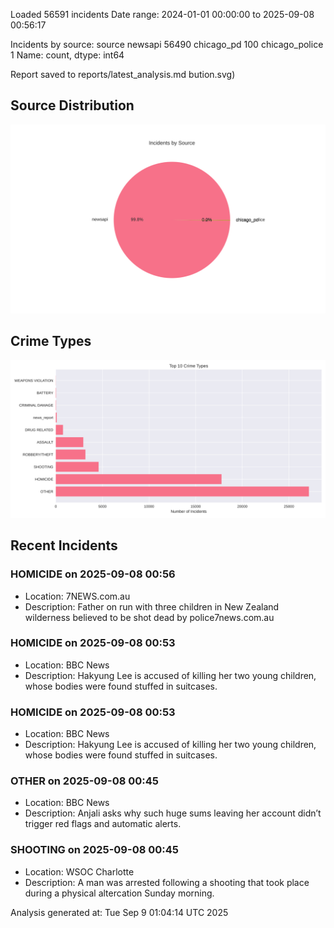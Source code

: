 
Loaded 56591 incidents
Date range: 2024-01-01 00:00:00 to 2025-09-08 00:56:17

Incidents by source:
source
newsapi           56490
chicago_pd          100
chicago_police        1
Name: count, dtype: int64

Report saved to reports/latest_analysis.md
bution.svg)

## Source Distribution
![Source Distribution](images/source_distribution.svg)

## Crime Types
![Crime Types](images/crime_types.svg)

## Recent Incidents

### HOMICIDE on 2025-09-08 00:56
- Location: 7NEWS.com.au
- Description: Father on run with three children in New Zealand wilderness believed to be shot dead by police7news.com.au


### HOMICIDE on 2025-09-08 00:53
- Location: BBC News
- Description: Hakyung Lee is accused of killing her two young children, whose bodies were found stuffed in suitcases.


### HOMICIDE on 2025-09-08 00:53
- Location: BBC News
- Description: Hakyung Lee is accused of killing her two young children, whose bodies were found stuffed in suitcases.


### OTHER on 2025-09-08 00:45
- Location: BBC News
- Description: Anjali asks why such huge sums leaving her account didn’t trigger red flags and automatic alerts.


### SHOOTING on 2025-09-08 00:45
- Location: WSOC Charlotte
- Description: A man was arrested following a shooting that took place during a physical altercation Sunday morning.

Analysis generated at: Tue Sep  9 01:04:14 UTC 2025
